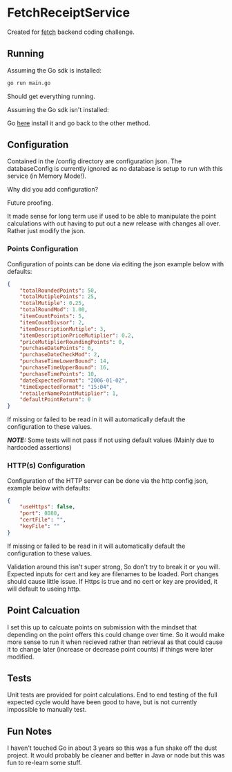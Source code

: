 # FetchReceiptService

Created for [fetch](https://github.com/fetch-rewards/receipt-processor-challenge) backend coding challenge.


## Running

Assuming the Go sdk is installed:
```bash
go run main.go
```
Should get everything running.

Assuming the Go sdk isn't installed:

Go [here](https://go.dev/doc/install) install it and go back to the other method.

## Configuration
Contained in the /config directory are configuration json. The databaseConfig is currently ignored as no database is setup to run with this service (in Memory Mode!).

Why did you add configuration?

Future proofing.

It made sense for long term use if used to be able to manipulate the point calculations with out having to put out a new release with changes all over. Rather just modify the json.

### Points Configuration

Configuration of points can be done via editing the json example below with defaults:
```json
{
    "totalRoundedPoints": 50,
    "totalMutiplePoints": 25,
    "totalMutiple": 0.25,
    "totalRoundMod": 1.00,
    "itemCountPoints": 5,
    "itemCountDivsor": 2,
    "itemDescriptionMutiple": 3,
    "itemDescriptionPriceMutiplier": 0.2,
    "priceMutiplierRoundingPoints": 0,
    "purchaseDatePoints": 6,
    "purchaseDateCheckMod": 2,
    "purchaseTimeLowerBound": 14,
    "purchaseTimeUpperBound": 16,
    "purchaseTimePoints": 10,
    "dateExpectedFormat": "2006-01-02",
    "timeExpectedFormat": "15:04",
    "retailerNamePointMutiplier": 1,
    "defaultPointReturn": 0
}
```
If missing or failed to be read in it will automatically default the configuration to these values. 

***NOTE:*** Some tests will not pass if not using default values (Mainly due to hardcoded assertions)

### HTTP(s) Configuration

Configuration of the HTTP server can be done via the http config json, example below with defaults:
```json
{
    "useHttps": false,
    "port": 8080,
    "certFile": "",
    "keyFile": ""
}
```
If missing or failed to be read in it will automatically default the configuration to these values.

Validation around this isn't super strong, So don't try to break it or you will.
Expected inputs for cert and key are filenames to be loaded.
Port changes should cause little issue.
If Https is true and no cert or key are provided, it will default to useing http.

## Point Calcuation
I set this up to calcuate points on submission with the mindset that depending on the point offers this could change over time. So it would make more sense to run it when recieved rather than retrieval as that could cause it to change later (increase or decrease point counts) if things were later modified.

## Tests
Unit tests are provided for point calculations. End to end testing of the full expected cycle would have been good to have, but is not currently impossible to manually test.

## Fun Notes
I haven't touched Go in about 3 years so this was a fun shake off the dust project. It would probably be cleaner and better in Java or node but this was fun to re-learn some stuff.